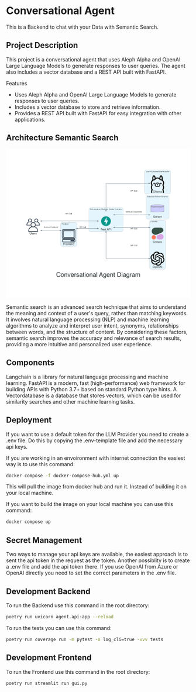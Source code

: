 # Conversational Agent
This is a Backend to chat with your Data with Semantic Search.

## Project Description
This project is a conversational agent that uses Aleph Alpha and OpenAI Large Language Models to generate responses to user queries. The agent also includes a vector database and a REST API built with FastAPI.

Features
- Uses Aleph Alpha and OpenAI Large Language Models to generate responses to user queries.
- Includes a vector database to store and retrieve information.
- Provides a REST API built with FastAPI for easy integration with other applications.

## Architecture Semantic Search
![Semantic Search Architecture](resources/Architecture.png)

Semantic search is an advanced search technique that aims to understand the meaning and context of a user's query, rather than matching keywords. It involves natural language processing (NLP) and machine learning algorithms to analyze and interpret user intent, synonyms, relationships between words, and the structure of content. By considering these factors, semantic search improves the accuracy and relevance of search results, providing a more intuitive and personalized user experience.

## Components

Langchain is a library for natural language processing and machine learning. FastAPI is a modern, fast (high-performance) web framework for building APIs with Python 3.7+ based on standard Python type hints. A Vectordatabase is a database that stores vectors, which can be used for similarity searches and other machine learning tasks.

## Deployment

If you want to use a default token for the LLM Provider you need to create a .env file. Do this by copying the .env-template file and add the necessary api keys.

If you are working in an envoironment with internet connection the easiest way is to use this command:

```bash
docker compose -f docker-compose-hub.yml up
```

This will pull the image from docker hub and run it. Instead of building it on your local machine.

If you want to build the image on your local machine you can use this command:

```bash
docker compose up
```

## Secret Management

Two ways to manage your api keys are available, the easiest approach is to sent the api token in the request as the token.
Another possiblity is to create a .env file and add the api token there.
If you use OpenAI from Azure or OpenAI directly you need to set the correct parameters in the .env file.




## Development Backend

To run the Backend use this command in the root directory:

```bash
poetry run uvicorn agent.api:app --reload
```

To run the tests you can use this command:

```bash
poetry run coverage run -m pytest -o log_cli=true -vvv tests
```

## Development Frontend

To run the Frontend use this command in the root directory:

```bash
poetry run streamlit run gui.py
```
